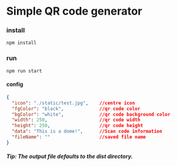 # Simple QR code generator

### install
```shell
npm install
```

### run 
```shell
npm run start
```

#### config
```json
{
  "icon": "./static/test.jpg",    //centre icon
  "fgColor": "black",             //qr code color
  "bgColor": "white",             //qr code background color
  "width": 250,                   //qr code width
  "height": 250,                  //qr code height
  "data": "This is a dome!",      //Scan code information
  "fileName": ""                  //saved file name
}
```

##### Tip: The output file defaults to the dist directory.

